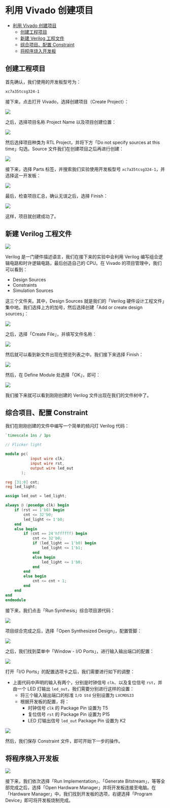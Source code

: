 # 利用 Vivado 创建项目

- [利用 Vivado 创建项目](#%e5%88%a9%e7%94%a8-vivado-%e5%88%9b%e5%bb%ba%e9%a1%b9%e7%9b%ae)
  - [创建工程项目](#%e5%88%9b%e5%bb%ba%e5%b7%a5%e7%a8%8b%e9%a1%b9%e7%9b%ae)
  - [新建 Verilog 工程文件](#%e6%96%b0%e5%bb%ba-verilog-%e5%b7%a5%e7%a8%8b%e6%96%87%e4%bb%b6)
  - [综合项目、配置 Constraint](#%e7%bb%bc%e5%90%88%e9%a1%b9%e7%9b%ae%e9%85%8d%e7%bd%ae-constraint)
  - [将程序烧入开发板](#%e5%b0%86%e7%a8%8b%e5%ba%8f%e7%83%a7%e5%85%a5%e5%bc%80%e5%8f%91%e6%9d%bf)

## 创建工程项目

首先确认，我们使用的开发板型号为：

```
xc7a35tcsg324-1
```

接下来，点击打开 Vivado，选择创建项目（Create Project）：

![](https://i.loli.net/2019/08/27/JUIuQGpcLMg4aAi.png)

之后，选择项目名称 Project Name 以及项目创建位置：

![](https://i.loli.net/2019/08/27/vgeTp9wc6lHiGLy.png)

然后选择项目种类为 RTL Project，并将下方「Do not specify sources at this time」勾选。Source 文件我们在创建项目之后再进行创建：

![](https://i.loli.net/2019/08/27/dTZmjKGJcsNDViR.png)

接下来，选择 Parts 标签，并搜索我们实验使用开发板型号 `xc7a35tcsg324-1`，并选择这一开发板：

![](https://i.loli.net/2019/08/27/nEWkuFKgcAIDNx8.png)

最后，检查项目汇总，确认无误之后，选择 Finish：

![](https://i.loli.net/2019/08/27/HdPn3gvibyMJ1QA.png)

这样，项目就创建成功了。

## 新建 Verilog 工程文件

![](https://i.loli.net/2019/08/27/wORYmygshMWFTdj.png)

Verilog 是一门硬件描述语言，我们在接下来的实验中会利用 Verilog 编写组合逻辑电路和时许逻辑电路，最后创造自己的 CPU。在 Vivado 的项目管理中，我们可以看到：

- Design Sources
- Constraints
- Simulation Sources

这三个文件夹。其中，Design Sources 就是我们的「Verilog 硬件设计工程文件」集中地。我们选择上方的加号，然后选择创建「Add or create design sources」：

![](https://i.loli.net/2019/08/27/jl7azF6ECwUHDkM.png)

之后，选择「Create File」，并填写文件名称：

![](https://i.loli.net/2019/08/27/bu6QH1R3ZmiJxFP.png)

然后就可以看到新文件出现在预览列表之中。我们接下来选择 Finish：

![](https://i.loli.net/2019/08/27/2GPuFwxOCqKMUka.png)

然后，在 Define Module 处选择「OK」，即可：

![](https://i.loli.net/2019/08/27/CXoWtlLOdFanBsx.png)

我们接下来就可以看到刚刚创建的 Verilog 文件出现在我们的文件树中了。

## 综合项目、配置 Constraint

我们在刚刚创建的文件中编写一个简单的频闪灯 Verilog 代码：

```verilog
`timescale 1ns / 1ps

// Flicker light

module pc(
           input wire clk,
           input wire rst,
           output wire led_out
       );

reg [31:0] cnt;
reg led_light;

assign led_out = led_light;

always @ (posedge clk) begin
    if (rst == 1'b0) begin
        cnt <= 32'b0;
        led_light <= 1'b0;
    end
    else begin
        if (cnt == 24'hffffff) begin
            cnt <= 32'b0;
            if (led_light == 1'b0) begin
                led_light <= 1'b1;
            end
            else begin
                led_light <= 1'b0;
            end
        end
        else begin
            cnt <= cnt + 1;
        end
    end
end
endmodule
```

接下来，我们点击「Run Synthesis」综合项目源代码：

![](https://i.loli.net/2019/08/28/5VUxmqFgrckT94d.png)

项目综合完成之后，选择「Open Synthesized Design」，配置管脚：

![](https://i.loli.net/2019/08/28/koLNK48FTb9n2dX.png)

之后，我们找到菜单中「Window - I/O Ports」，进行输入输出端口的配置：

![](https://i.loli.net/2019/08/28/h4iC1IS5JFgtvMb.png)

打开「I/O Ports」的配置选项卡之后，我们需要进行如下的调整：

- 上面代码中声明的输入有两个，分别是时钟信号 `clk`、以及复位信号 `rst`，并由一个 LED 灯输出 `led_out`，我们需要分别进行这样的设置：
  - 将三个输入输出端口的标准 `I/O Std` 分别设置为 `LVCMOS33`
  - 根据开发板的配置，将：
    - 时钟信号 `clk` 的 Package Pin 设置为 T5
    - 复位信号 `rst` 的 Package Pin 设置为 P15
    - LED 灯输出信号 `led_out` Package Pin 设置为 K2

![](https://i.loli.net/2019/08/28/mqiy6ForcQVeYzx.png)

然后，我们保存 Constraint 文件，即可开始下一步的操作。

## 将程序烧入开发板

![](https://i.loli.net/2019/08/28/3f6mLZspWq1GUQB.png)

接下来，我们依次选择「Run Implementation」、「Generate Bitstream」，等等全部完成之后，选择「Open Hardware Manager」并将开发板连接至电脑。在「Hardware Manager」中，我们找到开发板的选项，右键选择「Program Device」即可将开发板烧制完成。